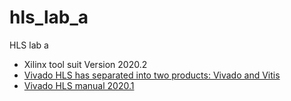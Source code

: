 # hls_lab_a
HLS lab a 

* Xilinx tool suit Version 2020.2
* [Vivado HLS has separated into two products: Vivado and Vitis](https://support.xilinx.com/s/question/0D52E00006lKUo6SAG/i-installed-vivado-20211-but-in-the-installed-software-vitis-hls-is-present-and-not-vivado-hls-why-is-vivado-hls-removed-is-vitis-hls-better-than-vivado-hls?language=en_US)
* [Vivado HLS manual 2020.1](https://www.xilinx.com/support/documentation/sw_manuals/xilinx2020_1/ug871-vivado-high-level-synthesis-tutorial.pdf)
